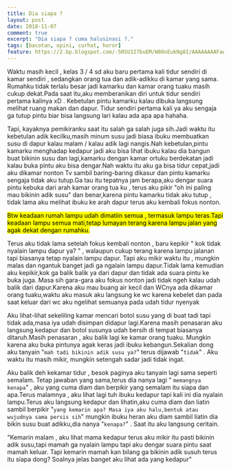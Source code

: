```yaml
---
title: Dia siapa ?
layout: post
date: 2018-11-07
comment: true
excerpt: "Dia siapa ? cuma halusinasi ?."
tags: [bacotan, opini, curhat, horor]
feature: https://2.bp.blogspot.com/-5RSU1I7buEM/W86nEukNg8I/AAAAAAAAFaA/DF6MTry7-wYUgnX53CJab6VwjDS-BHWCwCLcBGAs/s1600/christian-holzinger-502231-unsplash.jpg
---
```


Waktu masih kecil , kelas 3 / 4 sd aku baru pertama kali tidur sendiri di kamar sendiri , sedangkan orang tua dan adik-adikku di kamar yang sama. Rumahku tidak terlalu besar jadi kamarku dan kamar orang tuaku masih cukup dekat.Pada saat itu,aku memberanikan diri untuk tidur sendiri pertama kalinya xD . Kebetulan pintu kamarku kalau dibuka langsung melihat ruang makan dan dapur. Tidur sendiri pertama kali ya aku sengaja ga tutup pintu biar bisa langsung lari kalau ada apa apa hahaha.

Tapi, kayaknya pemikiranku saat itu salah ga salah juga sih.Jadi waktu itu kebetulan adik kecilku,masih minum susu jadi biasa ibuku membuatkan susu di dapur kalau malam / kalau adik lagi nangis.Nah kebetulan,pintu kamarku menghadap kedapur jadi aku bisa lihat ibuku kalau dia bangun buat bikinin susu dan lagi,kamarku dengan kamar ortuku berdekatan jadi kalau buka pintu aku bisa dengar.Nah waktu itu aku ga bisa tidur cepat,jadi aku dikamar nonton Tv sambil baring-baring dikasur dan pintu kamarku sengaja tidak aku tutup.Ga tau itu tepatnya jam berapa,aku dengar suara pintu kebuka dari arah kamar orang tua ku , terus aku pikir "oh ini paling mau bikinin adik susu" dan benar,karena pintu kamarku tidak aku tutup , tidak lama aku melihat ibuku ke arah dapur terus aku kembali fokus nonton.

<mark>Btw keadaan rumah lampu udah dimatiin semua , termasuk lampu teras.Tapi keadaan lampu semua mati,tetap lumayan terang karena lampu jalan yang agak dekat dengan rumahku.</mark>

Terus aku tidak lama setelah fokus kembali nonton , baru kepikir " kok tidak nyalain lampu dapur ya? " , walaupun cukup terang karena lampu jalanan tapi biasanya tetap nyalain lampu dapur. Tapi aku mikir waktu itu , mungkin malas dan ngantuk banget jadi ga ngalain lampu dapur.Tidak lama kemudian aku kepikir,kok ga balik balik ya dari dapur dan tidak ada suara pintu ke buka juga. Masa sih gara-gara aku fokus nonton jadi tidak ngeh kalau udah balik dari dapur.Karena aku mau buang air kecil dan WCnya ada dikamar orang tuaku,waktu aku masuk aku langsung ke wc karena kebelet dan pada saat keluar dari wc aku ngelihat semuanya pada udah tidur nyenyak

Aku lihat-lihat sekeliling kamar mencari botol susu yang di buat tadi tapi tidak ada,masa iya udah disimpan didapur lagi.Karena masih penasaran aku langsung kedapur dan botol susunya udah bersih di tempat biasanya ditaruh.Masih penasaran , aku balik lagi ke kamar orang tuaku. Mungkin karena aku buka pintunya agak keras jadi ibuku kebangun.Sekalian dong aku tanyain "`mah tadi bikinin adik susu ya?`" terus dijawab "`tidak`" . Aku waktu itu masih mikir, mungkin setengah sadar jadi tidak ingat.

Aku balik deh kekamar tidur , besok paginya aku tanyain lagi sama seperti semalam. Tetap jawaban yang sama,terus dia nanya lagi " `memangnya kenapa`" , aku yang cuma diam dan berpikir yang semalam itu siapa dan apa.Terus malamnya , aku lihat lagi tuh ibuku kedapur tapi kali ini dia nyalain lampu.Terus aku langsung kedapur dan lihatin,aku cuma diam dan liatin sambil berpikir "`yang kemarin apa? Masa iya aku halu,bentuk atau wujudnya sama persis sih`" mungkin ibuku heran aku diam sambil liatin dia bikin susu buat adikku,dia nanya "`kenapa?`" . Saat itu aku langsung ceritain.

"Kemarin malam , aku lihat mama kedapur terus aku mikir itu pasti bikinin adik susu,tapi mamah ga nyalain lampu tapi aku dengar suara pintu saat mamah keluar. Tapi kemarin mamah kan bilang ga bikinin adik susuh terus itu siapa dong? Soalnya jelas banget aku lihat ada yang kedapur"